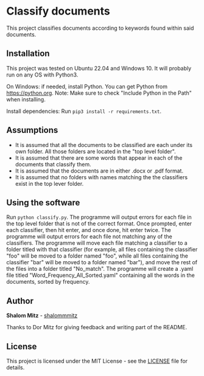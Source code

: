 # Classify documents

This project classifies documents according to keywords found within said documents.

## Installation

This project was tested on Ubuntu 22.04 and Windows 10. It will probably run on any OS with Python3.

On Windows: if needed, install Python. You can get Python from https://python.org.
Note: Make sure to check "Include Python in the Path" when installing.

Install dependencies: Run `pip3 install -r requirements.txt`.

## Assumptions

- It is assumed that all the documents to be classified are each under its own folder. All those folders are located in the "top level folder".
- It is assumed that there are some words that appear in each of the documents that classify them.
- It is assumed that the documents are in either .docx or .pdf format.
- It is assumed that no folders with names matching the the classifiers exist in the top lever folder.

## Using the software

Run `python classify.py`. The programme will output errors for each file in the top level folder that is not of the correct format.
Once prompted, enter each classifier, then hit enter, and once done, hit enter twice.
The programme will output errors for each file not matching any of the classifiers.
The programme will move each file matching a classifier to a folder titled with that classifier (for example, all files containing the classifier "foo" will be moved to a folder named "foo", while all files containing the classifier "bar" will be moved to a folder named "bar"), and move the rest of the files into a folder titled "No_match".
The programme will create a .yaml file titled "Word_Frequency_All_Sorted.yaml" containing all the words in the documents, sorted by frequency.


## Author

**Shalom Mitz** - [shalommmitz](https://github.com/shalommmitz)

Thanks to Dor Mitz for giving feedback and writing part of the README.

## License

This project is licensed under the MIT License - see the [LICENSE](LICENSE ) file for details.

